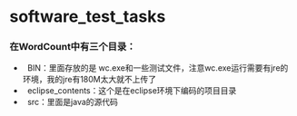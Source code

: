 # software_test_tasks

### 在WordCount中有三个目录：
*   BIN：里面存放的是 wc.exe和一些测试文件，注意wc.exe运行需要有jre的环境，我的jre有180M太大就不上传了
*   eclipse_contents：这个是在eclipse环境下编码的项目目录
*   src：里面是java的源代码
